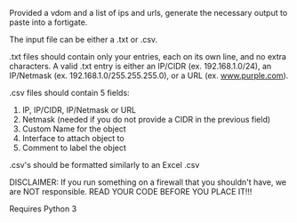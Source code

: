 Provided a vdom and a list of ips and urls, generate the necessary output to paste into a fortigate.

The input file can be either a .txt or .csv.

.txt files should contain only your entries, each on its own line, and no extra characters.
A valid .txt entry is either an IP/CIDR (ex. 192.168.1.0/24), an IP/Netmask (ex. 192.168.1.0/255.255.255.0), or a URL (ex. www.purple.com).

.csv files should contain 5 fields:
1. IP, IP/CIDR, IP/Netmask or URL
2. Netmask (needed if you do not provide a CIDR in the previous field)
3. Custom Name for the object
4. Interface to attach object to
5. Comment to label the object

.csv's should be formatted similarly to an Excel .csv


DISCLAIMER: If you run something on a firewall that you shouldn't have, we are NOT responsible. READ YOUR CODE BEFORE YOU PLACE IT!!!

Requires Python 3